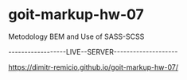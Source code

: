 # goit-markup-hw-07
 Metodology BEM and Use of SASS-SCSS
 
 ------------------LIVE--SERVER--------------------

 https://dimitr-remicio.github.io/goit-markup-hw-07/
